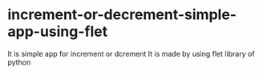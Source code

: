 # increment-or-decrement-simple-app-using-flet
It is simple app for increment or dcrement 
It is made by using flet library of python 
